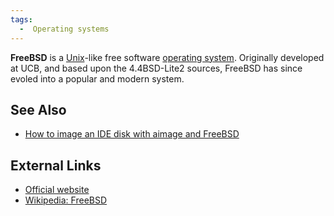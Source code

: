 ```yaml
---
tags:
  -  Operating systems
---
```

**FreeBSD** is a [Unix](unix.md)-like free software [operating
system](operating_system.md). Originally developed at UCB, and
based upon the 4.4BSD-Lite2 sources, FreeBSD has since evoled into a
popular and modern system.

## See Also

- [How to image an IDE disk with aimage and
  FreeBSD](how_to_image_an_ide_disk_with_aimage_and_freebsd.md)

## External Links

- [Official website](http://www.freebsd.org)
- [Wikipedia: FreeBSD](http://en.wikipedia.org/wiki/FreeBSD)

